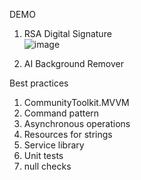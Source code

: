 DEMO
1. RSA Digital Signature<br>
![image](https://github.com/user-attachments/assets/13c32031-76ca-45db-8a21-fcd603283907)<br>

2. AI Background Remover

Best practices
1. CommunityToolkit.MVVM
2. Command pattern
3. Asynchronous operations
4. Resources for strings
5. Service library
6. Unit tests
7. null checks
